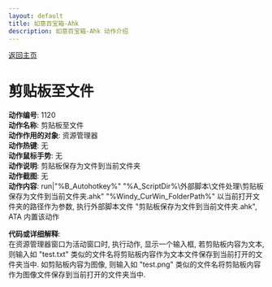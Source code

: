 ```yaml
---
layout: default
title: 如意百宝箱-Ahk
description: 如意百宝箱-Ahk 动作介绍
---
```

<link rel="stylesheet" href="../Actions/css/atom-one-light.min.css">
<script src="../Actions/js/highlight.min.js"></script>
<script>hljs.highlightAll();</script>

[返回主页](../index.md)

# [](#header-2) 剪贴板至文件

**动作编号**: 1120  
**动作名称**: 剪贴板至文件  
**动作作用的对象**: 资源管理器  
**动作热键**: 无  
**动作鼠标手势**: 无  
**动作说明**: 剪贴板保存为文件到当前文件夹  
**动作截图**: 无  
**动作内容**: run|"%B_Autohotkey%" "%A_ScriptDir%\外部脚本\文件处理\剪贴板保存为文件到当前文件夹.ahk" "%Windy_CurWin_FolderPath%"
以当前打开文件夹的路径作为参数, 执行外部脚本文件 "剪贴板保存为文件到当前文件夹.ahk", ATA 内置该动作  

**代码或详细解释**:    
在资源管理器窗口为活动窗口时, 执行动作, 显示一个输入框, 若剪贴板内容为文本, 则输入如 "test.txt" 类似的文件名将剪贴板内容作为文本文件保存到当前打开的文件夹当中. 如剪贴板内容为图像, 则输入如 "test.png" 类似的文件名将剪贴板内容作为图像文件保存到当前打开的文件夹当中.    